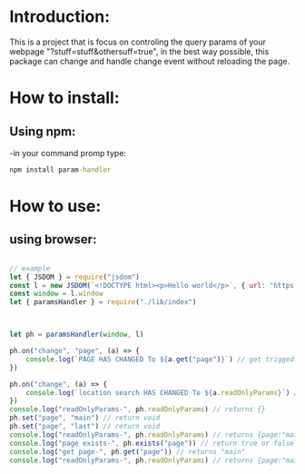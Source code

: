 # Introduction:

This is a project that is focus on controling the query params of your webpage "?stuff=stuff&othersuff=true",
in the best way possible, this package can change and handle change event without reloading the page.


# How to install:

## Using npm:

-in your command promp type:
```cmd
npm install param-handler
```

# How to use:

## using browser:

```js

// example
let { JSDOM } = require("jsdom")
const l = new JSDOM(`<!DOCTYPE html><p>Hello world</p>`, { url: "https://www.google.com/" });
const window = l.window
let { paramsHandler } = require("./lib/index")



let ph = paramsHandler(window, l)

ph.on("change", "page", (a) => {
    console.log(`PAGE HAS CHANGED To ${a.get("page")}`) // get trigged when page changes
})

ph.on("change", (a) => {
    console.log(`location search HAS CHANGED To ${a.readOnlyParams}`) // get trigged when page changes
})
console.log("readOnlyParams-", ph.readOnlyParams) // returns {}
ph.set("page", "main") // return void
ph.set("page", "last") // return void
console.log("readOnlyParams-", ph.readOnlyParams) // returns {page:"main"}
console.log("page exists-", ph.exists("page")) // return true or false
console.log("get page-", ph.get("page")) // returns "main"
console.log("readOnlyParams-", ph.readOnlyParams) // returns {page:"main"}
```